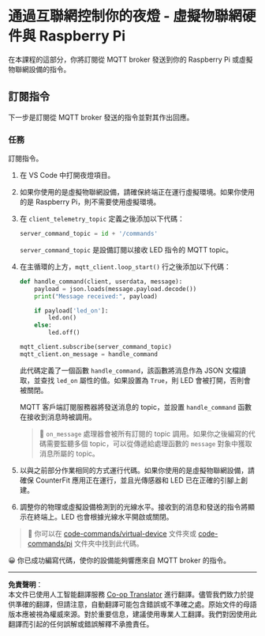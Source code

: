 <!--
CO_OP_TRANSLATOR_METADATA:
{
  "original_hash": "c527ce85d69b1a3875366ec61cbed8aa",
  "translation_date": "2025-08-26T14:56:25+00:00",
  "source_file": "1-getting-started/lessons/4-connect-internet/single-board-computer-commands.md",
  "language_code": "hk"
}
-->
# 通過互聯網控制你的夜燈 - 虛擬物聯網硬件與 Raspberry Pi

在本課程的這部分，你將訂閱從 MQTT broker 發送到你的 Raspberry Pi 或虛擬物聯網設備的指令。

## 訂閱指令

下一步是訂閱從 MQTT broker 發送的指令並對其作出回應。

### 任務

訂閱指令。

1. 在 VS Code 中打開夜燈項目。

1. 如果你使用的是虛擬物聯網設備，請確保終端正在運行虛擬環境。如果你使用的是 Raspberry Pi，則不需要使用虛擬環境。

1. 在 `client_telemetry_topic` 定義之後添加以下代碼：

    ```python
    server_command_topic = id + '/commands'
    ```

    `server_command_topic` 是設備訂閱以接收 LED 指令的 MQTT topic。

1. 在主循環的上方，`mqtt_client.loop_start()` 行之後添加以下代碼：

    ```python
    def handle_command(client, userdata, message):
        payload = json.loads(message.payload.decode())
        print("Message received:", payload)
    
        if payload['led_on']:
            led.on()
        else:
            led.off()
    
    mqtt_client.subscribe(server_command_topic)
    mqtt_client.on_message = handle_command
    ```

    此代碼定義了一個函數 `handle_command`，該函數將消息作為 JSON 文檔讀取，並查找 `led_on` 屬性的值。如果設置為 `True`，則 LED 會被打開，否則會被關閉。

    MQTT 客戶端訂閱服務器將發送消息的 topic，並設置 `handle_command` 函數在接收到消息時被調用。

    > 💁 `on_message` 處理器會被所有訂閱的 topic 調用。如果你之後編寫的代碼需要監聽多個 topic，可以從傳遞給處理函數的 `message` 對象中獲取消息所屬的 topic。

1. 以與之前部分作業相同的方式運行代碼。如果你使用的是虛擬物聯網設備，請確保 CounterFit 應用正在運行，並且光傳感器和 LED 已在正確的引腳上創建。

1. 調整你的物理或虛擬設備檢測到的光線水平。接收到的消息和發送的指令將顯示在終端上。LED 也會根據光線水平開啟或關閉。

> 💁 你可以在 [code-commands/virtual-device](../../../../../1-getting-started/lessons/4-connect-internet/code-commands/virtual-device) 文件夾或 [code-commands/pi](../../../../../1-getting-started/lessons/4-connect-internet/code-commands/pi) 文件夾中找到此代碼。

😀 你已成功編寫代碼，使你的設備能夠響應來自 MQTT broker 的指令。

---

**免責聲明**：  
本文件已使用人工智能翻譯服務 [Co-op Translator](https://github.com/Azure/co-op-translator) 進行翻譯。儘管我們致力於提供準確的翻譯，但請注意，自動翻譯可能包含錯誤或不準確之處。原始文件的母語版本應被視為權威來源。對於重要信息，建議使用專業人工翻譯。我們對因使用此翻譯而引起的任何誤解或錯誤解釋不承擔責任。